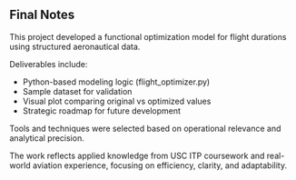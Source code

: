 ## Final Notes

This project developed a functional optimization model for flight durations using structured aeronautical data.

Deliverables include:
- Python-based modeling logic (flight_optimizer.py)
- Sample dataset for validation
- Visual plot comparing original vs optimized values
- Strategic roadmap for future development

Tools and techniques were selected based on operational relevance and analytical precision.

The work reflects applied knowledge from USC ITP coursework and real-world aviation experience, focusing on efficiency, clarity, and adaptability.
